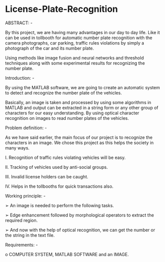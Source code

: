 # License-Plate-Recognition

ABSTRACT: -

By this project, we are having many advantages in our day to day life. Like it can be used in tollbooth for automatic number plate recognition with the camera photographs, car parking, traffic rules violations by simply a photograph of the car and its number plate.

Using methods like image fusion and neural networks and threshold techniques along with some experimental results for recognizing the number plate.

Introduction: -

By using the MATLAB software, we are going to create an automatic system to detect and recognize the number plate of the vehicles.

Basically, an image is taken and processed by using some algorithms in MATLAB and output can be extracted in a string form or any other group of characters for our easy understanding. By using optical character recognition on images to read number plates of the vehicles.



Problem definition: -

As we have said earlier, the main focus of our project is to recognize the characters in an image. We chose this project as this helps the society in many ways.

I.	Recognition of traffic rules violating vehicles will be easy.

II.	Tracking of vehicles used by anti-social groups.

III.	Invalid license holders can be caught.

IV.	Helps in the tollbooths for quick transactions also.




Working principle: -

➢	An image is needed to perform the following tasks.

➢	Edge enhancement followed by morphological operators to extract the required region.

➢	And now with the help of optical recognition, we can get the number or the string in the text file.
 
Requirements: -

o	COMPUTER SYSTEM, MATLAB SOFTWARE and an IMAGE.




